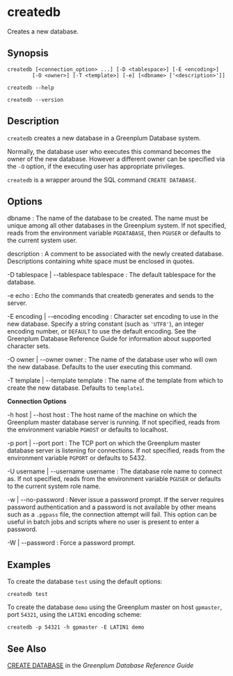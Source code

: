 # createdb 

Creates a new database.

## Synopsis 

``` {#client_util_synopsis}
createdb [<connection_option> ...] [-D <tablespace>] [-E <encoding>] 
        [-O <owner>] [-T <template>] [-e] [<dbname> ['<description>']]

createdb --help 

createdb --version
```

## Description 

`createdb` creates a new database in a Greenplum Database system.

Normally, the database user who executes this command becomes the owner of the new database. However a different owner can be specified via the `-O` option, if the executing user has appropriate privileges.

`createdb` is a wrapper around the SQL command `CREATE DATABASE`.

## Options 

dbname
:   The name of the database to be created. The name must be unique among all other databases in the Greenplum system. If not specified, reads from the environment variable `PGDATABASE`, then `PGUSER` or defaults to the current system user.

description
:   A comment to be associated with the newly created database. Descriptions containing white space must be enclosed in quotes.

-D tablespace \| --tablespace tablespace
:   The default tablespace for the database.

-e echo
:   Echo the commands that createdb generates and sends to the server.

-E encoding \| --encoding encoding
:   Character set encoding to use in the new database. Specify a string constant \(such as `'UTF8'`\), an integer encoding number, or `DEFAULT` to use the default encoding. See the Greenplum Database Reference Guide for information about supported character sets.

-O owner \| --owner owner
:   The name of the database user who will own the new database. Defaults to the user executing this command.

-T template \| --template template
:   The name of the template from which to create the new database. Defaults to `template1`.

**Connection Options**

-h host \| --host host
:   The host name of the machine on which the Greenplum master database server is running. If not specified, reads from the environment variable `PGHOST` or defaults to localhost.

-p port \| --port port
:   The TCP port on which the Greenplum master database server is listening for connections. If not specified, reads from the environment variable `PGPORT` or defaults to 5432.

-U username \| --username username
:   The database role name to connect as. If not specified, reads from the environment variable `PGUSER` or defaults to the current system role name.

-w \| --no-password
:   Never issue a password prompt. If the server requires password authentication and a password is not available by other means such as a `.pgpass` file, the connection attempt will fail. This option can be useful in batch jobs and scripts where no user is present to enter a password.

-W \| --password
:   Force a password prompt.

## Examples 

To create the database `test` using the default options:

```
createdb test
```

To create the database `demo` using the Greenplum master on host `gpmaster`, port `54321`, using the `LATIN1` encoding scheme:

```
createdb -p 54321 -h gpmaster -E LATIN1 demo
```

## See Also 

[CREATE DATABASE](../../ref_guide/sql_commands/CREATE_DATABASE.html) in the *Greenplum Database Reference Guide*


